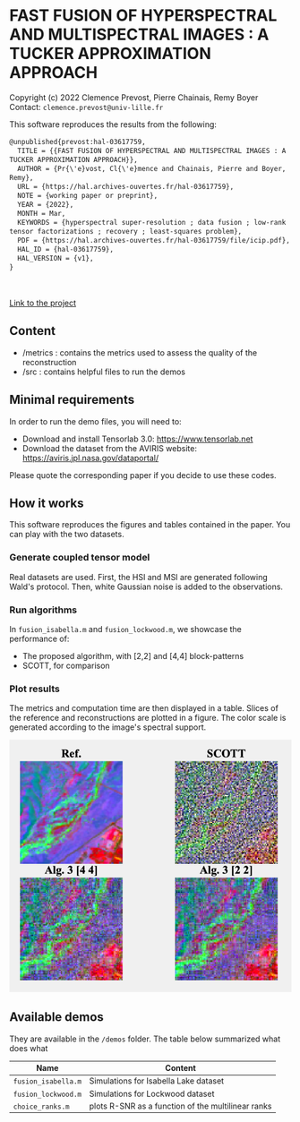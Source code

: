 # FAST FUSION OF HYPERSPECTRAL AND MULTISPECTRAL IMAGES : A TUCKER APPROXIMATION APPROACH

Copyright (c) 2022 Clemence Prevost, Pierre Chainais, Remy Boyer <br>
Contact: ```clemence.prevost@univ-lille.fr```

This software reproduces the results from the following:
```
@unpublished{prevost:hal-03617759,
  TITLE = {{FAST FUSION OF HYPERSPECTRAL AND MULTISPECTRAL IMAGES : A TUCKER APPROXIMATION APPROACH}},
  AUTHOR = {Pr{\'e}vost, Cl{\'e}mence and Chainais, Pierre and Boyer, Remy},
  URL = {https://hal.archives-ouvertes.fr/hal-03617759},
  NOTE = {working paper or preprint},
  YEAR = {2022},
  MONTH = Mar,
  KEYWORDS = {hyperspectral super-resolution ; data fusion ; low-rank tensor factorizations ; recovery ; least-squares problem},
  PDF = {https://hal.archives-ouvertes.fr/hal-03617759/file/icip.pdf},
  HAL_ID = {hal-03617759},
  HAL_VERSION = {v1},
}
```

<br><br>
[Link to the project](https://github.com/cprevost4/enhanced_scott)

## Content

 - /metrics : contains the metrics used to assess the quality of the reconstruction
 - /src : contains helpful files to run the demos

## Minimal requirements

 In order to run the demo files, you will need to:
 - Download and install Tensorlab 3.0: https://www.tensorlab.net
 - Download the dataset from the AVIRIS website: https://aviris.jpl.nasa.gov/dataportal/
 
  Please quote the corresponding paper if you decide to use these codes.

 ## How it works
 
 This software reproduces the figures and tables contained in the paper. You can play with the two datasets.
 
 ### Generate coupled tensor model
 
 Real datasets are used. First, the HSI and MSI are generated following Wald's protocol. Then, white Gaussian noise is added to the observations.

 ### Run algorithms
 
 In ```fusion_isabella.m``` and ```fusion_lockwood.m```, we showcase the performance of:
  - The proposed algorithm, with [2,2] and [4,4] block-patterns
  - SCOTT, for comparison

### Plot results 
The metrics and computation time are then displayed in a table.
Slices of the reference and reconstructions are plotted in a figure.
The color scale is generated according to the image's spectral support.

<img src="img/illu.png?raw=true"/>

## Available demos

They are available in the ```/demos``` folder.
The table below summarized what does what

| Name                       | Content                                           |
|----------------------------|---------------------------------------------------|
| ```fusion_isabella.m```    | Simulations for Isabella Lake dataset             |
| ```fusion_lockwood.m```    | Simulations for Lockwood dataset                  |
| ```choice_ranks.m```       | plots R-SNR as a function of the multilinear ranks|


